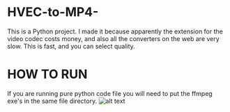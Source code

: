 # HVEC-to-MP4-
This is a Python project. I made it because apparently the extension for the video codec costs money, and also all the converters on the web are very slow. This is fast, and you can select quality.
# HOW TO RUN
If you are running pure python code file you will need to put the ffmpeg exe's in the same file directory. 
![alt text](https://ibb.co/CsDQ7SYj)
